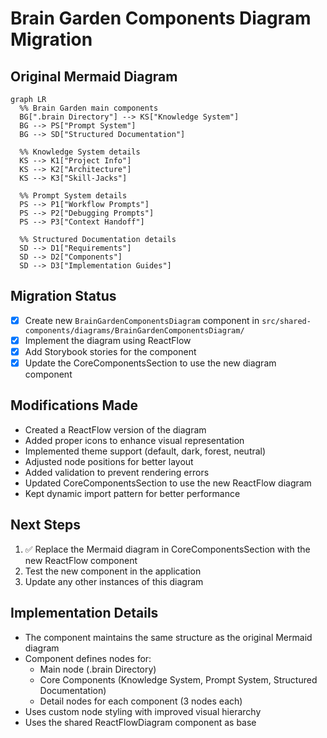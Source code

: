 # Brain Garden Components Diagram Migration

## Original Mermaid Diagram 

```mermaid
graph LR
  %% Brain Garden main components
  BG[".brain Directory"] --> KS["Knowledge System"]
  BG --> PS["Prompt System"]
  BG --> SD["Structured Documentation"]
  
  %% Knowledge System details
  KS --> K1["Project Info"]
  KS --> K2["Architecture"]
  KS --> K3["Skill-Jacks"]
  
  %% Prompt System details
  PS --> P1["Workflow Prompts"]
  PS --> P2["Debugging Prompts"]
  PS --> P3["Context Handoff"]
  
  %% Structured Documentation details
  SD --> D1["Requirements"]
  SD --> D2["Components"]
  SD --> D3["Implementation Guides"]
```

## Migration Status

- [x] Create new `BrainGardenComponentsDiagram` component in `src/shared-components/diagrams/BrainGardenComponentsDiagram/`
- [x] Implement the diagram using ReactFlow
- [x] Add Storybook stories for the component
- [x] Update the CoreComponentsSection to use the new diagram component

## Modifications Made

- Created a ReactFlow version of the diagram
- Added proper icons to enhance visual representation
- Implemented theme support (default, dark, forest, neutral)
- Adjusted node positions for better layout
- Added validation to prevent rendering errors
- Updated CoreComponentsSection to use the new ReactFlow diagram
- Kept dynamic import pattern for better performance

## Next Steps

1. ✅ Replace the Mermaid diagram in CoreComponentsSection with the new ReactFlow component
2. Test the new component in the application
3. Update any other instances of this diagram

## Implementation Details

- The component maintains the same structure as the original Mermaid diagram
- Component defines nodes for:
  - Main node (.brain Directory)
  - Core Components (Knowledge System, Prompt System, Structured Documentation)
  - Detail nodes for each component (3 nodes each)
- Uses custom node styling with improved visual hierarchy
- Uses the shared ReactFlowDiagram component as base 